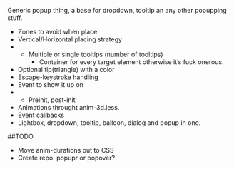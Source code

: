 Generic popup thing, a base for dropdown, tooltip an any other popupping stuff.

* Zones to avoid when place
* Vertical/Horizontal placing strategy
* + Multiple or single tooltips (number of tooltips)
	* Container for every target element otherwise it’s fuck onerous.
* Optional tip(triangle) with a color
* Escape-keystroke handling
* Event to show it up on
* + Preinit, post-init
* Animations throught anim-3d.less.
* Event callbacks
* Lightbox, dropdown, tooltip, balloon, dialog and popup in one.

##TODO

* Move anim-durations out to CSS
* Create repo: popupr or popover?